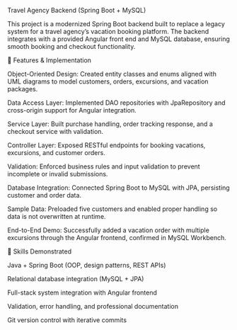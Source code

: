 Travel Agency Backend (Spring Boot + MySQL)

This project is a modernized Spring Boot backend built to replace a legacy system for a travel agency’s vacation booking platform. The backend integrates with a provided Angular front end and MySQL database, ensuring smooth booking and checkout functionality.

🔹 Features & Implementation

Object-Oriented Design: Created entity classes and enums aligned with UML diagrams to model customers, orders, excursions, and vacation packages.

Data Access Layer: Implemented DAO repositories with JpaRepository and cross-origin support for Angular integration.

Service Layer: Built purchase handling, order tracking response, and a checkout service with validation.

Controller Layer: Exposed RESTful endpoints for booking vacations, excursions, and customer orders.

Validation: Enforced business rules and input validation to prevent incomplete or invalid submissions.

Database Integration: Connected Spring Boot to MySQL with JPA, persisting customer and order data.

Sample Data: Preloaded five customers and enabled proper handling so data is not overwritten at runtime.

End-to-End Demo: Successfully added a vacation order with multiple excursions through the Angular frontend, confirmed in MySQL Workbench.

🔹 Skills Demonstrated

Java + Spring Boot (OOP, design patterns, REST APIs)

Relational database integration (MySQL + JPA)

Full-stack system integration with Angular frontend

Validation, error handling, and professional documentation

Git version control with iterative commits
